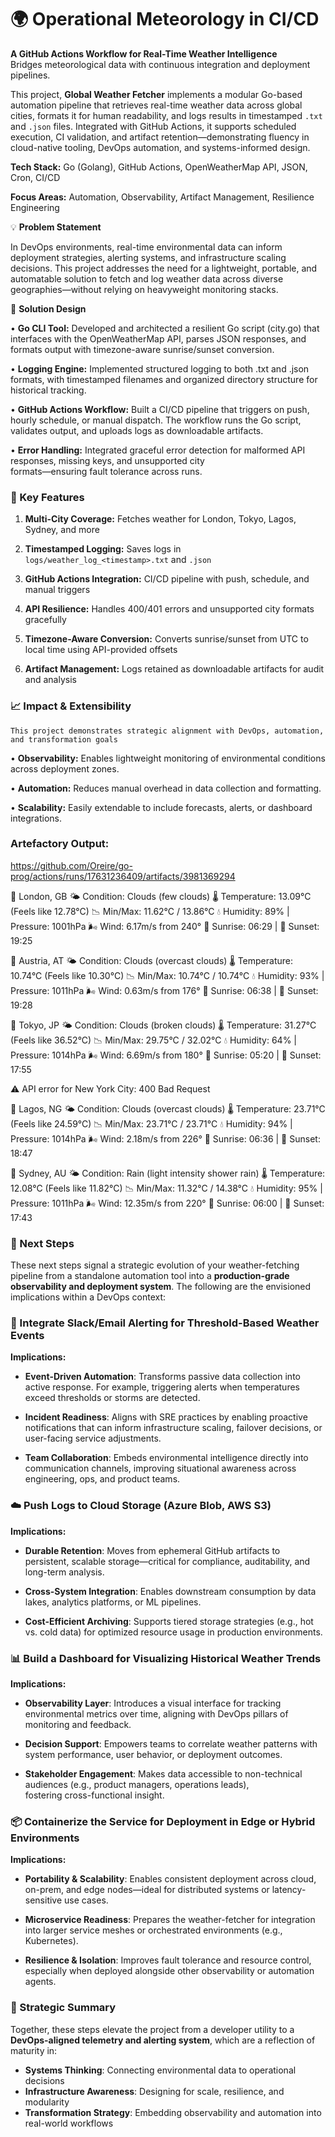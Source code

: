 # 🌍 Operational Meteorology in CI/CD  

**A GitHub Actions Workflow for Real-Time Weather Intelligence**  
 Bridges meteorological data with continuous integration and deployment pipelines.

This project, **Global Weather Fetcher** implements a modular Go-based automation pipeline that retrieves real-time weather data across global cities, formats it for human readability, and logs results in timestamped `.txt` and `.json` files. Integrated with GitHub Actions, it supports scheduled execution, CI validation, and artifact retention—demonstrating fluency in cloud-native tooling, DevOps automation, and systems-informed design.


**Tech Stack:** Go (Golang), GitHub Actions, OpenWeatherMap API, JSON, Cron, CI/CD

**Focus Areas:** Automation, Observability, Artifact Management, Resilience Engineering


💡 **Problem Statement**

In DevOps environments, real-time environmental data can inform deployment strategies, alerting systems, and infrastructure scaling decisions. This project addresses the need for a lightweight, portable, and automatable solution to fetch and log weather data across diverse geographies—without relying on heavyweight monitoring stacks.

🧠 **Solution Design**

•	**Go CLI Tool:** Developed and architected a resilient Go script (city.go) that interfaces with the OpenWeatherMap API, 
    parses JSON responses, and formats output with timezone-aware sunrise/sunset conversion.

•	**Logging Engine:** Implemented structured logging to both .txt and .json formats, with timestamped filenames and organized 
    directory structure for historical tracking.

•	**GitHub Actions Workflow:** Built a CI/CD pipeline that triggers on push, hourly schedule, or manual dispatch. The workflow 
    runs the Go script, validates output, and uploads logs as downloadable artifacts.

•	**Error Handling:** Integrated graceful error detection for malformed API responses, missing keys, and unsupported city      
      formats—ensuring fault tolerance across runs.



### 🧠 Key Features

1. **Multi-City Coverage:** Fetches weather for London, Tokyo, Lagos, Sydney, and more 

2. **Timestamped Logging:** Saves logs in `logs/weather_log_<timestamp>.txt` and `.json`    

3. **GitHub Actions Integration:** CI/CD pipeline with push, schedule, and manual triggers   

4. **API Resilience:** Handles 400/401 errors and unsupported city formats gracefully    

5. **Timezone-Aware Conversion:** Converts sunrise/sunset from UTC to local time using API-provided offsets 

6. **Artifact Management:** Logs retained as downloadable artifacts for audit and analysis             


### 📈 Impact & Extensibility
    
    This project demonstrates strategic alignment with DevOps, automation, and transformation goals

•	**Observability:** Enables lightweight monitoring of environmental conditions across deployment zones.

•	**Automation:** Reduces manual overhead in data collection and formatting.

•	**Scalability:** Easily extendable to include forecasts, alerts, or dashboard integrations.



### Artefactory Output:

https://github.com/Oreire/go-prog/actions/runs/17631236409/artifacts/3981369294

📍 London, GB
🌤️ Condition: Clouds (few clouds)
🌡️ Temperature: 13.09°C (Feels like 12.78°C)
📉 Min/Max: 11.62°C / 13.86°C
💧 Humidity: 89% | Pressure: 1001hPa
🌬️ Wind: 6.17m/s from 240°
🌅 Sunrise: 06:29 | 🌇 Sunset: 19:25

📍 Austria, AT
🌤️ Condition: Clouds (overcast clouds)
🌡️ Temperature: 10.74°C (Feels like 10.30°C)
📉 Min/Max: 10.74°C / 10.74°C
💧 Humidity: 93% | Pressure: 1011hPa
🌬️ Wind: 0.63m/s from 176°
🌅 Sunrise: 06:38 | 🌇 Sunset: 19:28

📍 Tokyo, JP
🌤️ Condition: Clouds (broken clouds)
🌡️ Temperature: 31.27°C (Feels like 36.52°C)
📉 Min/Max: 29.75°C / 32.02°C
💧 Humidity: 64% | Pressure: 1014hPa
🌬️ Wind: 6.69m/s from 180°
🌅 Sunrise: 05:20 | 🌇 Sunset: 17:55

⚠️ API error for New York City: 400 Bad Request

📍 Lagos, NG
🌤️ Condition: Clouds (overcast clouds)
🌡️ Temperature: 23.71°C (Feels like 24.59°C)
📉 Min/Max: 23.71°C / 23.71°C
💧 Humidity: 94% | Pressure: 1014hPa
🌬️ Wind: 2.18m/s from 226°
🌅 Sunrise: 06:36 | 🌇 Sunset: 18:47

📍 Sydney, AU
🌤️ Condition: Rain (light intensity shower rain)
🌡️ Temperature: 12.08°C (Feels like 11.82°C)
📉 Min/Max: 11.32°C / 14.38°C
💧 Humidity: 95% | Pressure: 1011hPa
🌬️ Wind: 12.35m/s from 220°
🌅 Sunrise: 06:00 | 🌇 Sunset: 17:43


### 🔮 Next Steps

These next steps signal a strategic evolution of your weather-fetching pipeline from a standalone automation tool into a **production-grade observability and deployment system**. The following are the envisioned implications within a DevOps context:


### 📣 Integrate Slack/Email Alerting for Threshold-Based Weather Events

**Implications:**

- **Event-Driven Automation**: Transforms passive data collection into active response. For example, triggering alerts when 
  temperatures exceed thresholds or storms are detected.

- **Incident Readiness**: Aligns with SRE practices by enabling proactive notifications that can inform infrastructure scaling, 
failover decisions, or user-facing service adjustments.

- **Team Collaboration**: Embeds environmental intelligence directly into communication channels, improving situational awareness 
  across engineering, ops, and product teams.


### ☁️ Push Logs to Cloud Storage (Azure Blob, AWS S3)

**Implications:**

- **Durable Retention**: Moves from ephemeral GitHub artifacts to persistent, scalable storage—critical for compliance, 
  auditability, and long-term analysis.

- **Cross-System Integration**: Enables downstream consumption by data lakes, analytics platforms, or ML pipelines.

- **Cost-Efficient Archiving**: Supports tiered storage strategies (e.g., hot vs. cold data) for optimized resource usage in 
  production environments.


### 📊 Build a Dashboard for Visualizing Historical Weather Trends

**Implications:**

- **Observability Layer**: Introduces a visual interface for tracking environmental metrics over time, aligning with DevOps 
  pillars of monitoring and feedback.

- **Decision Support**: Empowers teams to correlate weather patterns with system performance, user behavior, or deployment 
  outcomes.

- **Stakeholder Engagement**: Makes data accessible to non-technical audiences (e.g., product managers, operations leads),  
  fostering cross-functional insight.


### 📦 Containerize the Service for Deployment in Edge or Hybrid Environments

**Implications:**

- **Portability & Scalability**: Enables consistent deployment across cloud, on-prem, and edge nodes—ideal for distributed 
  systems or latency-sensitive use cases.

- **Microservice Readiness**: Prepares the weather-fetcher for integration into larger service meshes or orchestrated 
  environments (e.g., Kubernetes).

- **Resilience & Isolation**: Improves fault tolerance and resource control, especially when deployed alongside other 
  observability or automation agents.


### 🧠 Strategic Summary

Together, these steps elevate the project from a developer utility to a **DevOps-aligned telemetry and alerting system**, which are a reflection of maturity in:

- **Systems Thinking**: Connecting environmental data to operational decisions  
- **Infrastructure Awareness**: Designing for scale, resilience, and modularity  
- **Transformation Strategy**: Embedding observability and automation into real-world workflows

